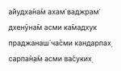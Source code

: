 а̄йудха̄на̄м ахам̇ ваджрам̇

дхенӯна̄м асми ка̄мадхук

праджанаш́ ча̄сми кандарпах̣

сарпа̄н̣а̄м асми ва̄суких̣
